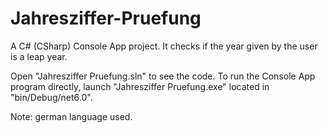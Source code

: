 # Jahresziffer-Pruefung
A C# (CSharp) Console App project. It checks if the year given by the user is a leap year.

Open "Jahresziffer Pruefung.sln" to see the code. To run the Console App program directly, launch "Jahresziffer Pruefung.exe" located in "bin/Debug/net6.0". 

Note: german language used. 
